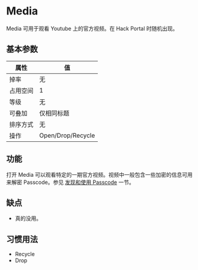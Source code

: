# Media

Media 可用于观看 Youtube 上的官方视频。在 Hack Portal 时随机出现。

## 基本参数

| 属性 | 值 |
|-|-|
| 掉率 | 无 |
| 占用空间 | 1 |
| 等级 | 无 |
| 可叠加 | 仅相同标题 |
| 排序方式 | 无 |
| 操作 | Open/Drop/Recycle |

## 功能

打开 Media 可以观看特定的一期官方视频。视频中一般包含一些加密的信息可用来解密 Passcode。参见 [发现和使用 Passcode](../../guide/build_portals_and_inventory/discover_and_use_passcodes.html) 一节。

## 缺点

 * 真的没用。

## 习惯用法

 * Recycle
 * Drop
